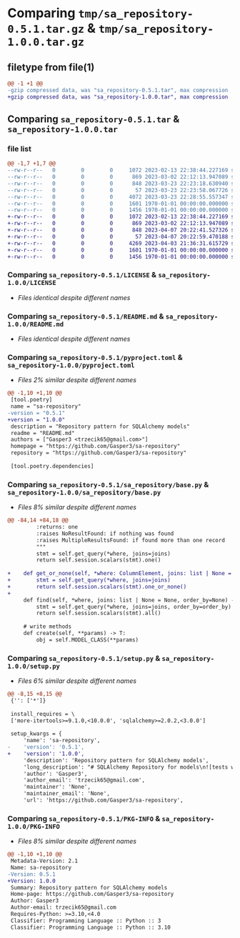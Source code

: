 # Comparing `tmp/sa_repository-0.5.1.tar.gz` & `tmp/sa_repository-1.0.0.tar.gz`

## filetype from file(1)

```diff
@@ -1 +1 @@
-gzip compressed data, was "sa_repository-0.5.1.tar", max compression
+gzip compressed data, was "sa_repository-1.0.0.tar", max compression
```

## Comparing `sa_repository-0.5.1.tar` & `sa_repository-1.0.0.tar`

### file list

```diff
@@ -1,7 +1,7 @@
--rw-r--r--   0        0        0     1072 2023-02-13 22:38:44.227169 sa_repository-0.5.1/LICENSE
--rw-r--r--   0        0        0      869 2023-03-02 22:12:13.947089 sa_repository-0.5.1/README.md
--rw-r--r--   0        0        0      848 2023-03-23 22:23:18.630940 sa_repository-0.5.1/pyproject.toml
--rw-r--r--   0        0        0       57 2023-03-23 22:23:58.067726 sa_repository-0.5.1/sa_repository/__init__.py
--rw-r--r--   0        0        0     4072 2023-03-23 22:28:55.557347 sa_repository-0.5.1/sa_repository/base.py
--rw-r--r--   0        0        0     1601 1970-01-01 00:00:00.000000 sa_repository-0.5.1/setup.py
--rw-r--r--   0        0        0     1456 1970-01-01 00:00:00.000000 sa_repository-0.5.1/PKG-INFO
+-rw-r--r--   0        0        0     1072 2023-02-13 22:38:44.227169 sa_repository-1.0.0/LICENSE
+-rw-r--r--   0        0        0      869 2023-03-02 22:12:13.947089 sa_repository-1.0.0/README.md
+-rw-r--r--   0        0        0      848 2023-04-07 20:22:41.527326 sa_repository-1.0.0/pyproject.toml
+-rw-r--r--   0        0        0       57 2023-04-07 20:22:59.470188 sa_repository-1.0.0/sa_repository/__init__.py
+-rw-r--r--   0        0        0     4269 2023-04-03 21:36:31.615729 sa_repository-1.0.0/sa_repository/base.py
+-rw-r--r--   0        0        0     1601 1970-01-01 00:00:00.000000 sa_repository-1.0.0/setup.py
+-rw-r--r--   0        0        0     1456 1970-01-01 00:00:00.000000 sa_repository-1.0.0/PKG-INFO
```

### Comparing `sa_repository-0.5.1/LICENSE` & `sa_repository-1.0.0/LICENSE`

 * *Files identical despite different names*

### Comparing `sa_repository-0.5.1/README.md` & `sa_repository-1.0.0/README.md`

 * *Files identical despite different names*

### Comparing `sa_repository-0.5.1/pyproject.toml` & `sa_repository-1.0.0/pyproject.toml`

 * *Files 2% similar despite different names*

```diff
@@ -1,10 +1,10 @@
 [tool.poetry]
 name = "sa-repository"
-version = "0.5.1"
+version = "1.0.0"
 description = "Repository pattern for SQLAlchemy models"
 readme = "README.md"
 authors = ["Gasper3 <trzecik65@gmail.com>"]
 homepage = "https://github.com/Gasper3/sa-repository"
 repository = "https://github.com/Gasper3/sa-repository"
 
 [tool.poetry.dependencies]
```

### Comparing `sa_repository-0.5.1/sa_repository/base.py` & `sa_repository-1.0.0/sa_repository/base.py`

 * *Files 8% similar despite different names*

```diff
@@ -84,14 +84,18 @@
         :returns: one
         :raises NoResultFound: if nothing was found
         :raises MultipleResultsFound: if found more than one record
         """
         stmt = self.get_query(*where, joins=joins)
         return self.session.scalars(stmt).one()
 
+    def get_or_none(self, *where: ColumnElement, joins: list | None = None) -> T | None:
+        stmt = self.get_query(*where, joins=joins)
+        return self.session.scalars(stmt).one_or_none()
+
     def find(self, *where, joins: list | None = None, order_by=None) -> t.Sequence[T]:
         stmt = self.get_query(*where, joins=joins, order_by=order_by)
         return self.session.scalars(stmt).all()
 
     # write methods
     def create(self, **params) -> T:
         obj = self.MODEL_CLASS(**params)
```

### Comparing `sa_repository-0.5.1/setup.py` & `sa_repository-1.0.0/setup.py`

 * *Files 6% similar despite different names*

```diff
@@ -8,15 +8,15 @@
 {'': ['*']}
 
 install_requires = \
 ['more-itertools>=9.1.0,<10.0.0', 'sqlalchemy>=2.0.2,<3.0.0']
 
 setup_kwargs = {
     'name': 'sa-repository',
-    'version': '0.5.1',
+    'version': '1.0.0',
     'description': 'Repository pattern for SQLAlchemy models',
     'long_description': "# SQLAlchemy Repository for models\n![tests workflow](https://github.com/Gasper3/sa-repository/actions/workflows/actions.yml/badge.svg)\n\nThis project contains simple Repository pattern for SQLAlchemy models.  \nAll you need to do is:\n1. Install this package `python -m pip install sa-repository`\n2. Use it in your project\n    ```python\n    from sa_repository import BaseRepository\n    from models import YourSAModel\n    \n    class SomeModelRepository(BaseRepository[YourSAModel]):\n        pass\n    ```\n\nBase class contains some general methods to simplify your work with sqlalchemy models e.x\n```python\nvar = SomeModelRepository(session).get(YourSAModel.attr == 'some_value')\n```\n\nIf you don't want to create new repository classes, you can use `get_repository_from_model` method\n```python\nrepository = BaseRepository.get_repository_from_model(db_session, SomeModel)\n```\n",
     'author': 'Gasper3',
     'author_email': 'trzecik65@gmail.com',
     'maintainer': 'None',
     'maintainer_email': 'None',
     'url': 'https://github.com/Gasper3/sa-repository',
```

### Comparing `sa_repository-0.5.1/PKG-INFO` & `sa_repository-1.0.0/PKG-INFO`

 * *Files 8% similar despite different names*

```diff
@@ -1,10 +1,10 @@
 Metadata-Version: 2.1
 Name: sa-repository
-Version: 0.5.1
+Version: 1.0.0
 Summary: Repository pattern for SQLAlchemy models
 Home-page: https://github.com/Gasper3/sa-repository
 Author: Gasper3
 Author-email: trzecik65@gmail.com
 Requires-Python: >=3.10,<4.0
 Classifier: Programming Language :: Python :: 3
 Classifier: Programming Language :: Python :: 3.10
```

